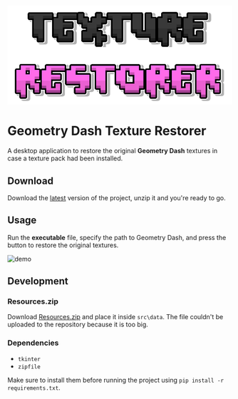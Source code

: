 ![logo](./src/assets/logo.png)

# Geometry Dash Texture Restorer
A desktop application to restore the original **Geometry Dash** textures in case a texture pack had been installed.

## Download
Download the [latest](https://github.com/Fonta22/GDTextureRestorer/releases/latest) version of the project, unzip it and you're ready to go.

## Usage
Run the **executable** file, specify the path to Geometry Dash, and press the button to restore the original textures.

![demo](https://github.com/Fonta22/GDTextureRestorer/assets/61181201/8a646e54-e2ec-47c7-8059-d88c7051b7e3)

## Development
### Resources.zip
Download [Resources.zip](https://drive.google.com/file/d/1w2d-uhss0VLxuLlD4QD7cJIcvfrwOg9b/view?usp=sharing) and place it inside `src\data`. The file couldn't be uploaded to the repository because it is too big.

### Dependencies
- `tkinter`
- `zipfile`

Make sure to install them before running the project using `pip install -r requirements.txt`.